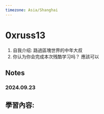 ```yaml
---
timezone: Asia/Shanghai
---
```


# 0xruss13

1. 自我介绍: 路過區塊世界的中年大叔
2. 你认为你会完成本次残酷学习吗？ 應該可以
   
## Notes

<!-- Content_START -->

### 2024.09.23

學習內容: 
- 
### 

<!-- Content_END -->
